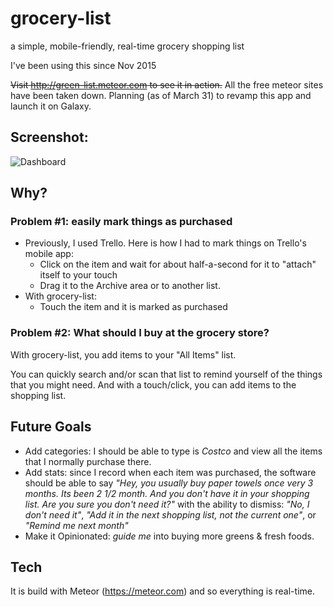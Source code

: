 # grocery-list
a simple, mobile-friendly, real-time grocery shopping list

I've been using this since Nov 2015

~~Visit http://green-list.meteor.com to see it in action.~~
All the free meteor sites have been taken down.
Planning (as of March 31) to revamp this app and launch it on Galaxy.

## Screenshot:

![Dashboard](https://raw.githubusercontent.com/sri/grocery-list/master/screenshots/dashboard.png?raw=true "Dashboard")

## Why?

### Problem #1: easily mark things as purchased
* Previously, I used Trello. Here is how I had to mark things on Trello's mobile app:
  * Click on the item and wait for about half-a-second for it to "attach" itself to your touch
  * Drag it to the Archive area or to another list.
* With grocery-list:
  * Touch the item and it is marked as purchased

### Problem #2: What should I buy at the grocery store?
With grocery-list, you add items to your "All Items" list.

You can quickly search and/or scan that list to remind yourself of the things that you might need. And with a touch/click, you can add items to the shopping list.

## Future Goals
* Add categories: I should be able to type is _Costco_ and view all the items that I normally purchase there.
* Add stats: since I record when each item was purchased, the software should be able to say _"Hey, you usually buy paper towels once very 3 months. Its been 2 1/2 month. And you don't have it in your shopping list. Are you sure you don't need it?"_ with the ability to dismiss: _"No, I don't need it"_, _"Add it in the next shopping list, not the current one"_, or _"Remind me next month"_
* Make it Opinionated: _guide me_ into buying more greens & fresh foods.

## Tech
It is build with Meteor (https://meteor.com) and so everything is real-time.

